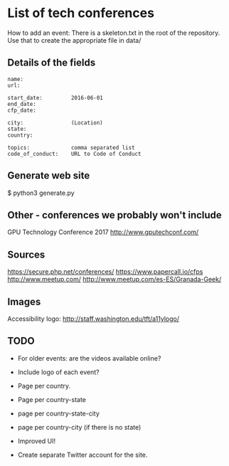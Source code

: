 List of tech conferences
==========================

How to add an event:
There is a skeleton.txt in the root of the repository. Use that to create the appropriate file in data/

Details of the fields
------------------------

```
name:
url:

start_date:         2016-06-01
end_date:
cfp_date:

city:               (Location)
state:
country:

topics:             comma separated list
code_of_conduct:    URL to Code of Conduct
```


Generate web site
--------------------------

$ python3 generate.py


Other - conferences we probably won't include
------------
GPU Technology Conference 2017 http://www.gputechconf.com/ 


Sources
---------
https://secure.php.net/conferences/
https://www.papercall.io/cfps
http://www.meetup.com/
http://www.meetup.com/es-ES/Granada-Geek/

Images
---------
Accessibility logo: http://staff.washington.edu/tft/a11ylogo/


TODO
-----
* For older events: are the videos available online?

* Include logo of each event?
* Page per country.
* Page per country-state
* page per country-state-city
* page per country-city  (if there is no state)
* Improved UI!

* Create separate Twitter account for the site.

